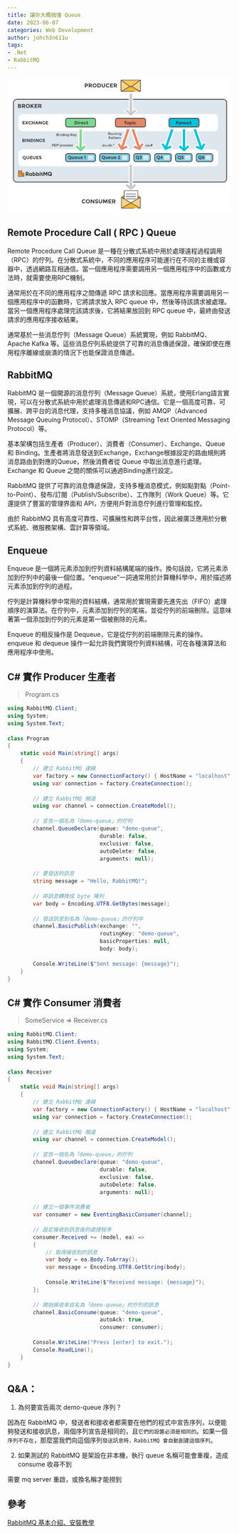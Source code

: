 ```yaml
---
title: 讓你大概搞懂 Queue
date: 2023-06-07
categories: Web Development
author: johch3n611u
tags:
- .Net
- RabbitMQ
---
```


![hello-world-example-routing](https://github.com/UrWebApp/UrWebApp.github.io/blob/main/img/rabmq.png)

## Remote Procedure Call ( RPC ) Queue

Remote Procedure Call Queue 是一種在分散式系統中用於處理遠程過程調用（RPC）的佇列。在分散式系統中，不同的應用程序可能運行在不同的主機或容器中，透過網路互相通信。當一個應用程序需要調用另一個應用程序中的函數或方法時，就需要使用RPC機制。

通常用於在不同的應用程序之間傳遞 RPC 請求和回應。當應用程序需要調用另一個應用程序中的函數時，它將請求放入 RPC queue 中，然後等待該請求被處理。當另一個應用程序處理完該請求後，它將結果放回到 RPC queue 中，最終由發送請求的應用程序接收結果。

通常基於一些消息佇列（Message Queue）系統實現，例如 RabbitMQ、Apache Kafka 等。這些消息佇列系統提供了可靠的消息傳遞保證，確保即使在應用程序離線或崩潰的情況下也能保證消息傳遞。

## RabbitMQ

RabbitMQ 是一個開源的消息佇列（Message Queue）系統，使用Erlang語言實現，可以在分散式系統中用於處理消息傳遞和RPC通信。它是一個高度可靠、可擴展、跨平台的消息代理，支持多種消息協議，例如 AMQP（Advanced Message Queuing Protocol）、STOMP（Streaming Text Oriented Messaging Protocol）等。

基本架構包括生產者（Producer）、消費者（Consumer）、Exchange、Queue 和 Binding。生產者將消息發送到Exchange，Exchange根據設定的路由規則將消息路由到對應的Queue，然後消費者從 Queue 中取出消息進行處理。Exchange 和 Queue 之間的關係可以通過Binding進行設定。

RabbitMQ 提供了可靠的消息傳遞保證，支持多種消息模式，例如點對點（Point-to-Point）、發布/訂閱（Publish/Subscribe）、工作隊列（Work Queue）等。它還提供了豐富的管理界面和 API，方便用戶對消息佇列進行管理和監控。

由於 RabbitMQ 具有高度可靠性、可擴展性和跨平台性，因此被廣泛應用於分散式系統、微服務架構、雲計算等領域。

## Enqueue

Enqueue 是一個將元素添加到佇列資料結構尾端的操作。換句話說，它將元素添加到佇列中的最後一個位置。“enqueue”一詞通常用於計算機科學中，用於描述將元素添加到佇列的過程。

佇列是計算機科學中常用的資料結構，通常用於實現需要先進先出（FIFO）處理順序的演算法。在佇列中，元素添加到佇列的尾端，並從佇列的前端刪除。這意味著第一個添加到佇列的元素是第一個被刪除的元素。

Enqueue 的相反操作是 Dequeue，它是從佇列的前端刪除元素的操作。enqueue 和 dequeue 操作一起允許我們實現佇列資料結構，可在各種演算法和應用程序中使用。

## C\# 實作 Producer 生產者

> Program.cs

``` C#
using RabbitMQ.Client;
using System;
using System.Text;

class Program
{
    static void Main(string[] args)
    {
        // 建立 RabbitMQ 連線
        var factory = new ConnectionFactory() { HostName = "localhost" };
        using var connection = factory.CreateConnection();

        // 建立 RabbitMQ 頻道
        using var channel = connection.CreateModel();

        // 宣告一個名為「demo-queue」的佇列
        channel.QueueDeclare(queue: "demo-queue",
                             durable: false,
                             exclusive: false,
                             autoDelete: false,
                             arguments: null);

        // 要發送的訊息
        string message = "Hello, RabbitMQ!";

        // 將訊息轉換成 byte 陣列
        var body = Encoding.UTF8.GetBytes(message);

        // 發送訊息到名為「demo-queue」的佇列中
        channel.BasicPublish(exchange: "",
                             routingKey: "demo-queue",
                             basicProperties: null,
                             body: body);

        Console.WriteLine($"Sent message: {message}");
    }
}
```

## C\# 實作 Consumer 消費者

> SomeService => Receiver.cs

``` C#
using RabbitMQ.Client;
using RabbitMQ.Client.Events;
using System;
using System.Text;

class Receiver
{
    static void Main(string[] args)
    {
        // 建立 RabbitMQ 連線
        var factory = new ConnectionFactory() { HostName = "localhost" };
        using var connection = factory.CreateConnection();

        // 建立 RabbitMQ 頻道
        using var channel = connection.CreateModel();

        // 宣告一個名為「demo-queue」的佇列
        channel.QueueDeclare(queue: "demo-queue",
                             durable: false,
                             exclusive: false,
                             autoDelete: false,
                             arguments: null);

        // 建立一個事件消費者
        var consumer = new EventingBasicConsumer(channel);

        // 設定接收到訊息後的處理程序
        consumer.Received += (model, ea) =>
        {
            // 取得接收到的訊息
            var body = ea.Body.ToArray();
            var message = Encoding.UTF8.GetString(body);

            Console.WriteLine($"Received message: {message}");
        };

        // 開始接收來自名為「demo-queue」的佇列的訊息
        channel.BasicConsume(queue: "demo-queue",
                             autoAck: true,
                             consumer: consumer);

        Console.WriteLine("Press [enter] to exit.");
        Console.ReadLine();
    }
}
```

## Q&A：

1. 為何要宣告兩次 demo-queue 序列？

因為在 RabbitMQ 中，發送者和接收者都需要在他們的程式中宣告序列，以便能夠發送和接收訊息，兩個序列宣告是相同的，且`它們的設置必須是相同的`。如果一個`序列不存在`，那麼當我們向這個序列`發送訊息時，RabbitMQ 會自動創建這個序列`。


2. 如果測試的 RabbitMQ 是架設在非本機，執行 queue 名稱可能會重複，造成 consume 收尋不到

需要 mq server 重啟，或換名稱才能撈到

## 參考

[RabbitMQ 基本介紹、安裝教學](https://kucw.github.io/blog/2020/11/rabbitmq/)
